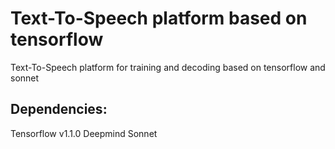 # Text-To-Speech platform based on tensorflow
Text-To-Speech platform for training and decoding based on tensorflow and sonnet

## Dependencies:
Tensorflow v1.1.0
Deepmind Sonnet
